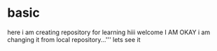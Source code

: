 # basic
here i am creating repository for learning
hiii
welcome
I AM OKAY 
i am changing it from local repository...'''
lets see it